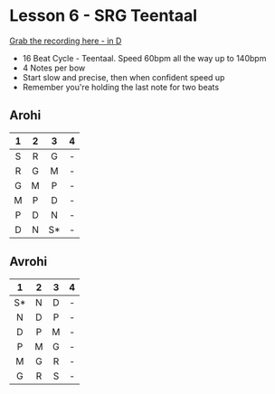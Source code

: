 # Lesson 6 - SRG Teentaal

[Grab the recording here - in D](https://www.dropbox.com/s/qtt4e4hewg0xpud/2014-10-19-basic-alankaar_srg-_teentaal.MP3)

- 16 Beat Cycle - Teentaal.  Speed 60bpm all the way up to 140bpm
- 4 Notes per bow
- Start slow and precise, then when confident speed up
- Remember you're holding the last note for two beats

## Arohi

1 | 2 | 3 | 4
:-: | :-: | :-: | :-:
S | R | G | -
R | G | M | -
G | M | P | -
M | P | D | -
P | D | N | -
D | N | S* | -

## Avrohi

1 | 2 | 3 | 4
:-: | :-: | :-: | :-:
S* | N | D | -
N | D | P | -
D | P | M | -
P | M | G | -
M | G | R | -
G | R | S | -
